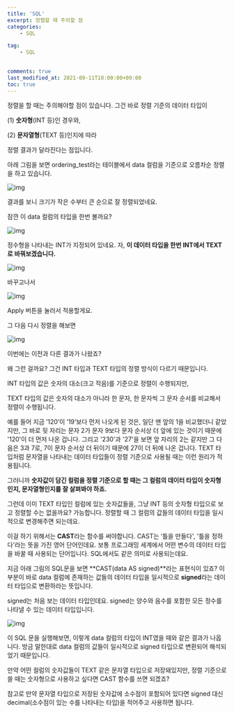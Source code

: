 ```yaml
---
title: 'SQL'
excerpt: 정렬할 때 주의할 점
categories:
    - SQL

tag:
    - SQL
    

comments: true
last_modified_at: 2021-09-11T10:00:00+09:00
toc: true
---
```


정렬을 할 때는 주의해야할 점이 있습니다. 그건 바로 정렬 기준의 데이터 타입이

(1) **숫자형**(INT 등)인 경우와,

(2) **문자열형**(TEXT 등)인지에 따라

정렬 결과가 달라진다는 점입니다. 

아래 그림을 보면 ordering_test라는 테이블에서 data 컬럼을 기준으로 오름차순 정렬을 하고 있습니다. 

![img](https://bakey-api.codeit.kr/files/3173/zggC7L?name=a.png)

결과를 보니 크기가 작은 수부터 큰 순으로 잘 정렬되었네요. 

잠깐 이 data 컬럼의 타입을 한번 볼까요? 

![img](https://bakey-api.codeit.kr/files/3173/rqpOkR?name=b.png)

정수형을 나타내는 INT가 지정되어 있네요. 자, **이 데이터 타입을 한번 INT에서 TEXT로 바꿔보겠습니다.** 

![img](https://bakey-api.codeit.kr/files/3173/CaYOni?name=c.png)

바꾸고나서 

![img](https://bakey-api.codeit.kr/files/3173/xojUgI?name=d.png)

Apply 버튼을 눌러서 적용할게요. 

그 다음 다시 정렬을 해보면 

![img](https://bakey-api.codeit.kr/files/3173/6BHbUL?name=e.png)

이번에는 이전과 다른 결과가 나왔죠? 

왜 그런 걸까요? 그건 INT 타입과 TEXT 타입의 정렬 방식이 다르기 때문입니다.

INT 타입의 값은 숫자의 대소(크고 작음)를 기준으로 정렬이 수행되지만,

TEXT 타입의 값은 숫자의 대소가 아니라 한 문자, 한 문자씩 그 문자 순서를 비교해서 정렬이 수행됩니다. 

예를 들어 지금 ’120’이 ’19’보다 먼저 나오게 된 것은, 일단 맨 앞의 1을 비교했더니 같았지만, 그 바로 뒷 자리는 문자 2가 문자 9보다 문자 순서상 더 앞에 있는 것이기 때문에 '120'이 더 먼저 나온 겁니다. 그리고 '230'과 '27'을 보면 앞 자리의 2는 같지만 그 다음은 3과 7로, 7이 문자 순서상 더 뒤이기 때문에 27이 더 뒤에 나온 겁니다. TEXT 타입처럼 문자열을 나타내는 데이터 타입들이 정렬 기준으로 사용될 때는 이런 원리가 적용됩니다. 

그러니까 **숫자값이 담긴 컬럼을 정렬 기준으로 할 때는 그 컬럼의 데이터 타입이 숫자형인지, 문자열형인지를 잘 살펴봐야 하죠.** 

그런데 이미 TEXT 타입인 컬럼에 있는 숫자값들을, 그냥 INT 등의 숫자형 타입으로 보고 정렬할 수는 없을까요? 가능합니다. 정렬할 때 그 컬럼의 값들의 데이터 타입을 일시적으로 변경해주면 되는데요. 

이걸 하기 위해서는 **CAST**라는 함수를 써야합니다. CAST는 ‘틀을 만들다', '틀을 정하다'라는 뜻을 가진 영어 단어인데요. 보통 프로그래밍 세계에서 어떤 변수의 데이터 타입을 바꿀 때 사용되는 단어입니다. SQL에서도 같은 의미로 사용되는데요.

지금 아래 그림의 SQL문을 보면 **CAST(data AS signed)**라는 표현식이 있죠? 이 부분이 바로 data 컬럼에 존재하는 값들의 데이터 타입을 일시적으로 **signed**라는 데이터 타입으로 변환하라는 뜻입니다. 

signed는 처음 보는 데이터 타입인데요. signed는 양수와 음수를 포함한 모든 정수를 나타낼 수 있는 데이터 타입입니다. 

![img](https://bakey-api.codeit.kr/files/3173/9RiWoE?name=f.png)

이 SQL 문을 실행해보면, 이렇게 data 컬럼의 타입이 INT였을 때와 같은 결과가 나옵니다. 방금 말한대로 data 컬럼의 값들이 일시적으로 signed 타입으로 변환되어 해석되었기 때문입니다.

만약 어떤 컬럼의 숫자값들이 TEXT 같은 문자열 타입으로 저장돼있지만, 정렬 기준으로 쓸 때는 숫자형으로 사용하고 싶다면 CAST 함수를 쓰면 되겠죠?

참고로 만약 문자열 타입으로 저장된 숫자값에 소수점이 포함되어 있다면 signed 대신 decimal(소수점이 있는 수를 나타내는 타입)을 적어주고 사용하면 됩니다. 
